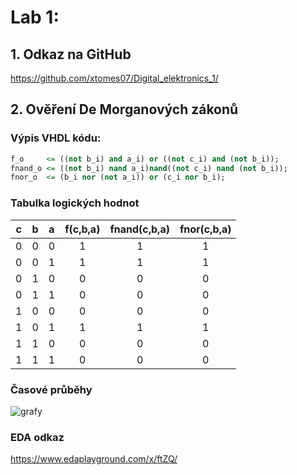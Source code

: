# Lab 1:

## 1. Odkaz na GitHub
https://github.com/xtomes07/Digital_elektronics_1/

## 2. Ověření De Morganových zákonů

### Výpis VHDL kódu:
```vhdl
f_o 	<= ((not b_i) and a_i) or ((not c_i) and (not b_i));
fnand_o	<= ((not b_i) nand a_i)nand((not c_i) nand (not b_i));
fnor_o  <= (b_i nor (not a_i)) or (c_i nor b_i);

```
### Tabulka logických hodnot

| **c** | **b** |**a** | **f(c,b,a)** | **fnand(c,b,a)** | **fnor(c,b,a)** |
| :-: | :-: | :-: | :-: | :-: | :-: |
| 0 | 0 | 0 | 1 | 1 | 1 |
| 0 | 0 | 1 | 1 | 1 | 1 |
| 0 | 1 | 0 | 0 | 0 | 0 |
| 0 | 1 | 1 | 0 | 0 | 0 |
| 1 | 0 | 0 | 0 | 0 | 0 |
| 1 | 0 | 1 | 1 | 1 | 1 |
| 1 | 1 | 0 | 0 | 0 | 0 |
| 1 | 1 | 1 | 0 | 0 | 0 |


### Časové průběhy
![grafy](Obrazky/screensDeMorgan.PNG)

### EDA odkaz
https://www.edaplayground.com/x/ftZQ/


